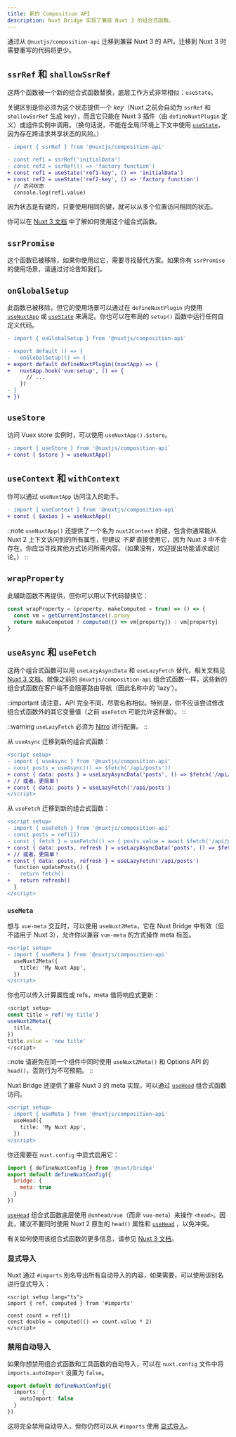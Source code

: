 ```yaml
---
title: 新的 Composition API
description: Nuxt Bridge 实现了兼容 Nuxt 3 的组合式函数。
---
```


通过从 `@nuxtjs/composition-api` 迁移到兼容 Nuxt 3 的 API，迁移到 Nuxt 3 时需要重写的代码将更少。

## `ssrRef` 和 `shallowSsrRef`

这两个函数被一个新的组合式函数替换，底层工作方式非常相似：`useState`。

关键区别是你必须为这个状态提供一个 _key_（Nuxt 之前会自动为 `ssrRef` 和 `shallowSsrRef` 生成 key），而且它只能在 Nuxt 3 插件（由 `defineNuxtPlugin` 定义）或组件实例中调用。（换句话说，不能在全局/环境上下文中使用 [`useState`](/docs/api/composables/use-state)，因为存在跨请求共享状态的风险。）

```diff
- import { ssrRef } from '@nuxtjs/composition-api'

- const ref1 = ssrRef('initialData')
- const ref2 = ssrRef(() => 'factory function')
+ const ref1 = useState('ref1-key', () => 'initialData')
+ const ref2 = useState('ref2-key', () => 'factory function')
  // 访问状态
  console.log(ref1.value)
```

因为状态是有键的，只要使用相同的键，就可以从多个位置访问相同的状态。

你可以在 [Nuxt 3 文档](/docs/api/composables/use-state) 中了解如何使用这个组合式函数。

## `ssrPromise`

这个函数已被移除，如果你使用过它，需要寻找替代方案。如果你有 `ssrPromise` 的使用场景，请通过讨论告知我们。

## `onGlobalSetup`

此函数已被移除，但它的使用场景可以通过在 `defineNuxtPlugin` 内使用 [`useNuxtApp`](/docs/api/composables/use-nuxt-app) 或 [`useState`](/docs/api/composables/use-state) 来满足。你也可以在布局的 `setup()` 函数中运行任何自定义代码。

```diff
- import { onGlobalSetup } from '@nuxtjs/composition-api'

- export default () => {
-   onGlobalSetup(() => {
+ export default defineNuxtPlugin((nuxtApp) => {
+   nuxtApp.hook('vue:setup', () => {
      // ...
    })
- }
+ })
```

## `useStore`

访问 Vuex store 实例时，可以使用 `useNuxtApp().$store`。

```diff
- import { useStore } from '@nuxtjs/composition-api`
+ const { $store } = useNuxtApp()
```

## `useContext` 和 `withContext`

你可以通过 `useNuxtApp` 访问注入的助手。

```diff
- import { useContext } from '@nuxtjs/composition-api`
+ const { $axios } = useNuxtApp()
```

::note
`useNuxtApp()` 还提供了一个名为 `nuxt2Context` 的键，包含你通常能从 Nuxt 2 上下文访问到的所有属性，但建议 _不要_ 直接使用它，因为 Nuxt 3 中不会存在。你应当寻找其他方式访问所需内容。（如果没有，欢迎提出功能请求或讨论。）
::

## `wrapProperty`

此辅助函数不再提供，但你可以用以下代码替换它：

```js
const wrapProperty = (property, makeComputed = true) => () => {
  const vm = getCurrentInstance().proxy
  return makeComputed ? computed(() => vm[property]) : vm[property]
}
```

## `useAsync` 和 `useFetch`

这两个组合式函数可以用 `useLazyAsyncData` 和 `useLazyFetch` 替代，相关文档见 [Nuxt 3 文档](/docs/getting-started/data-fetching)。就像之前的 `@nuxtjs/composition-api` 组合式函数一样，这些新的组合式函数在客户端不会阻塞路由导航（因此名称中的 ‘lazy’）。

::important
请注意，API 完全不同，尽管名称相似。特别是，你不应该尝试修改组合式函数外的其它变量值（之前 `useFetch` 可能允许这样做）。
::

::warning
`useLazyFetch` 必须为 [Nitro](/docs/bridge/nitro) 进行配置。
::

从 `useAsync` 迁移到新的组合式函数：

```diff
<script setup>
- import { useAsync } from '@nuxtjs/composition-api'
- const posts = useAsync(() => $fetch('/api/posts'))
+ const { data: posts } = useLazyAsyncData('posts', () => $fetch('/api/posts'))
+ // 或者，更简单！
+ const { data: posts } = useLazyFetch('/api/posts')
</script>
```

从 `useFetch` 迁移到新的组合式函数：

```diff
<script setup>
- import { useFetch } from '@nuxtjs/composition-api'
- const posts = ref([])
- const { fetch } = useFetch(() => { posts.value = await $fetch('/api/posts') })
+ const { data: posts, refresh } = useLazyAsyncData('posts', () => $fetch('/api/posts'))
+ // 或者，更简单！
+ const { data: posts, refresh } = useLazyFetch('/api/posts')
  function updatePosts() {
-   return fetch()
+   return refresh()
  }
</script>
```

### `useMeta`

想与 `vue-meta` 交互时，可以使用 `useNuxt2Meta`，它在 Nuxt Bridge 中有效（但不适用于 Nuxt 3），允许你以兼容 `vue-meta` 的方式操作 meta 标签。

```diff
<script setup>
- import { useMeta } from '@nuxtjs/composition-api'
  useNuxt2Meta({
    title: 'My Nuxt App',
  })
</script>
```

你也可以传入计算属性或 refs，meta 值将响应式更新：

```ts
<script setup>
const title = ref('my title')
useNuxt2Meta({
  title,
})
title.value = 'new title'
</script>
```

::note
请避免在同一个组件中同时使用 `useNuxt2Meta()` 和 Options API 的 `head()`，否则行为不可预期。
::

Nuxt Bridge 还提供了兼容 Nuxt 3 的 meta 实现，可以通过 [`useHead`](/docs/api/composables/use-head) 组合式函数访问。

```diff
<script setup>
- import { useMeta } from '@nuxtjs/composition-api'
  useHead({
    title: 'My Nuxt App',
  })
</script>
```

你还需要在 `nuxt.config` 中显式启用它：

```js
import { defineNuxtConfig } from '@nuxt/bridge'
export default defineNuxtConfig({
  bridge: {
    meta: true
  }
})
```

[`useHead`](/docs/api/composables/use-head) 组合式函数底层使用 `@unhead/vue`（而非 `vue-meta`）来操作 `<head>`。因此，建议不要同时使用 Nuxt 2 原生的 `head()` 属性和 [`useHead`](/docs/api/composables/use-head) ，以免冲突。

有关如何使用该组合式函数的更多信息，请参见 [Nuxt 3 文档](/docs/getting-started/seo-meta)。

### 显式导入

Nuxt 通过 `#imports` 别名导出所有自动导入的内容，如果需要，可以使用该别名进行显式导入：

```vue
<script setup lang="ts">
import { ref, computed } from '#imports'

const count = ref(1)
const double = computed(() => count.value * 2)
</script>
```

### 禁用自动导入

如果你想禁用组合式函数和工具函数的自动导入，可以在 `nuxt.config` 文件中将 `imports.autoImport` 设置为 `false`。

```ts [nuxt.config.ts]
export default defineNuxtConfig({
  imports: {
    autoImport: false
  }
})
```

这将完全禁用自动导入，但你仍然可以从 `#imports` 使用 [显式导入](#显式导入)。